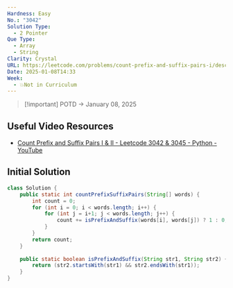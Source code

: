 ```yaml
---
Hardness: Easy
No.: "3042"
Solution Type:
  - 2 Pointer
Que Type:
  - Array
  - String
Clarity: Crystal
URL: https://leetcode.com/problems/count-prefix-and-suffix-pairs-i/description/
Date: 2025-01-08T14:33
Week:
  - 💥Not in Curriculum
---
```

> [!important] POTD → January 08, 2025

## Useful Video Resources

- [Count Prefix and Suffix Pairs I & II - Leetcode 3042 & 3045 - Python - YouTube](https://youtu.be/zQrtsvo8lgM)

## Initial Solution

```Java
class Solution {
    public static int countPrefixSuffixPairs(String[] words) {
        int count = 0;
        for (int i = 0; i < words.length; i++) {
            for (int j = i+1; j < words.length; j++) {
                count += isPrefixAndSuffix(words[i], words[j]) ? 1 : 0;
            }
        }
        return count;
    }
	
    public static boolean isPrefixAndSuffix(String str1, String str2) {        
        return (str2.startsWith(str1) && str2.endsWith(str1));
    }
}
```